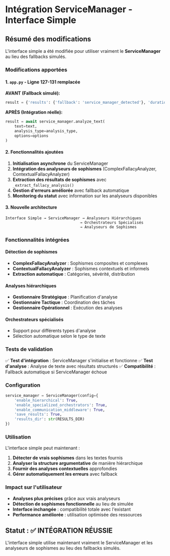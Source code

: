 # Intégration ServiceManager - Interface Simple

## Résumé des modifications

L'interface simple a été modifiée pour utiliser vraiment le **ServiceManager** au lieu des fallbacks simulés.

### Modifications apportées

#### 1. `app.py` - Ligne 127-131 remplacée
**AVANT (Fallback simulé):**
```python
result = {'results': {'fallback': 'service_manager_detected'}, 'duration': 0.1}
```

**APRÈS (Intégration réelle):**
```python
result = await service_manager.analyze_text(
    text=text,
    analysis_type=analysis_type,
    options=options
)
```

#### 2. Fonctionnalités ajoutées

1. **Initialisation asynchrone** du ServiceManager
2. **Intégration des analyseurs de sophismes** (ComplexFallacyAnalyzer, ContextualFallacyAnalyzer)
3. **Extraction des résultats de sophismes** avec `_extract_fallacy_analysis()`
4. **Gestion d'erreurs améliorée** avec fallback automatique
5. **Monitoring du statut** avec information sur les analyseurs disponibles

#### 3. Nouvelle architecture

```
Interface Simple → ServiceManager → Analyseurs Hiérarchiques
                                 → Orchestrateurs Spécialisés  
                                 → Analyseurs de Sophismes
```

### Fonctionnalités intégrées

#### Détection de sophismes
- **ComplexFallacyAnalyzer** : Sophismes composites et complexes
- **ContextualFallacyAnalyzer** : Sophismes contextuels et informels
- **Extraction automatique** : Catégories, sévérité, distribution

#### Analyses hiérarchiques
- **Gestionnaire Stratégique** : Planification d'analyse
- **Gestionnaire Tactique** : Coordination des tâches  
- **Gestionnaire Opérationnel** : Exécution des analyses

#### Orchestrateurs spécialisés
- Support pour différents types d'analyse
- Sélection automatique selon le type de texte

### Tests de validation

✅ **Test d'intégration** : ServiceManager s'initialise et fonctionne
✅ **Test d'analyse** : Analyse de texte avec résultats structurés
✅ **Compatibilité** : Fallback automatique si ServiceManager échoue

### Configuration

```python
service_manager = ServiceManager(config={
    'enable_hierarchical': True,
    'enable_specialized_orchestrators': True, 
    'enable_communication_middleware': True,
    'save_results': True,
    'results_dir': str(RESULTS_DIR)
})
```

### Utilisation

L'interface simple peut maintenant :

1. **Détecter de vrais sophismes** dans les textes fournis
2. **Analyser la structure argumentative** de manière hiérarchique
3. **Fournir des analyses contextuelles** approfondies
4. **Gérer automatiquement les erreurs** avec fallback

### Impact sur l'utilisateur

- **Analyses plus précises** grâce aux vrais analyseurs
- **Détection de sophismes fonctionnelle** au lieu de simulée
- **Interface inchangée** : compatibilité totale avec l'existant
- **Performance améliorée** : utilisation optimisée des ressources

## Statut : ✅ INTÉGRATION RÉUSSIE

L'interface simple utilise maintenant vraiment le ServiceManager et les analyseurs de sophismes au lieu des fallbacks simulés.